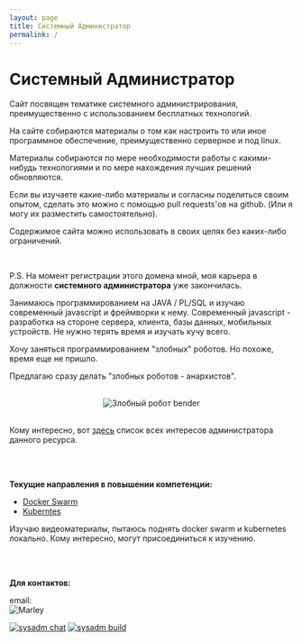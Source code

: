 ```yaml
---
layout: page
title: Системный Администратор
permalink: /
---
```


# Системный Администратор

Сайт посвящен тематике системного администрирования, преимущественно с использованием бесплатных технологий.

На сайте собираются материалы о том как настроить то или иное программное обеспечение, преимущественно серверное и под linux.

Материалы собираются по мере необходимости работы с какими-нибудь технологиями и по мере нахождения лучших решений обновляются.

Если вы изучаете какие-либо материалы и согласны поделиться своим опытом, сделать это можно с помощью pull requests'ов на github. (Или я могу их разместить самостоятельно).

Содержимое сайта можно использовать в своих целях без каких-либо ограничений.


<br/>


P.S. На момент регистрации этого домена мной, моя карьера в должности **системного администратора** уже закончилась.

Занимаюсь программированием на JAVA / PL/SQL и изучаю современный javascript и фреймворки к нему. Современный javascript - разработка на стороне сервера, клиента, базы данных, мобильных устройств. Не нужно терять время и изучать кучу всего.

Хочу заняться программированием "злобных" роботов. Но похоже, время еще не пришло.

Предлагаю сразу делать "злобных роботов - анархистов".

<br/>

<div align="center">
    <img src="//files.sysadm.ru/img/bender.jpg" border="0" alt="Злобный робот bender">
</div>

<br/>

Кому интересно, вот <a href="//marley.org/">здесь</a> список всех интересов администратора данного ресурса.

<br/><br/>

**Текущие направления в повышении компетенции:**

- <a href="/linux/containers/docker/swarm/">Docker Swarm</a>
- <a href="/linux/containers/kubernetes/Building_Microservice_Systems_with_Docker_and_Kubernetes/">Kuberntes</a>


Изучаю видеоматериалы, пытаюсь поднять docker swarm и kubernetes локально. Кому интересно, могут присоединиться к изучению.


<br/><br/>

**Для контактов:**

email:  
![Marley](http://img.fotografii.org/a3333333mail.gif "Marley")

<a href="https://gitter.im/sysadm-ru/Lobby" rel="nofollow"><img src="https://badges.gitter.im/sysadm-ru/Lobby.svg" alt="sysadm chat"></a>
<a href="https://travis-ci.org/sysadm-ru/sysadm.ru" rel="nofollow"><img src="https://travis-ci.org/sysadm-ru/sysadm.ru.svg?branch=gh-pages" alt="sysadm build"></a>
